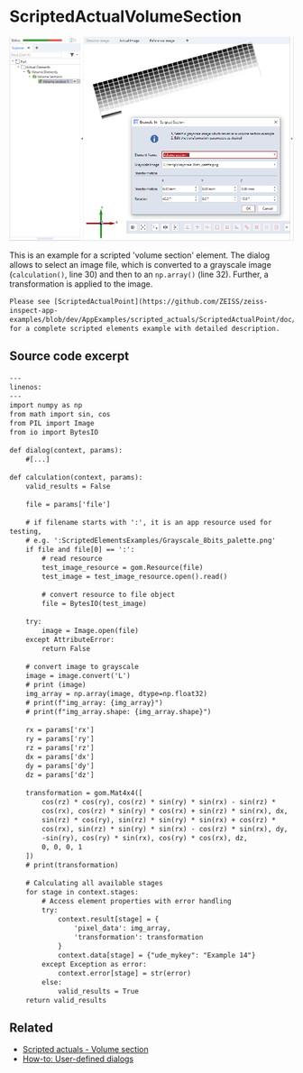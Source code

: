 # ScriptedActualVolumeSection

![Scripted volume section element example](scripted_actual_volume_section.png)

This is an example for a scripted 'volume section' element. The dialog allows to select an image file, which is converted to a grayscale image (`calculation()`, line 30) and then to an `np.array()` (line 32). Further, a transformation is applied to the image.

```{note}
Please see [ScriptedActualPoint](https://github.com/ZEISS/zeiss-inspect-app-examples/blob/dev/AppExamples/scripted_actuals/ScriptedActualPoint/doc/Documentation.md) for a complete scripted elements example with detailed description.
```

## Source code excerpt

```{code-block} python
---
linenos:
---
import numpy as np
from math import sin, cos
from PIL import Image
from io import BytesIO

def dialog(context, params):
    #[...]

def calculation(context, params):
    valid_results = False

    file = params['file']

    # if filename starts with ':', it is an app resource used for testing,
    # e.g. ':ScriptedElementsExamples/Grayscale_8bits_palette.png'
    if file and file[0] == ':':
        # read resource
        test_image_resource = gom.Resource(file)
        test_image = test_image_resource.open().read()

        # convert resource to file object
        file = BytesIO(test_image)

    try:
        image = Image.open(file)
    except AttributeError:
        return False

    # convert image to grayscale
    image = image.convert('L')
    # print (image)
    img_array = np.array(image, dtype=np.float32)
    # print(f"img_array: {img_array}")
    # print(f"img_array.shape: {img_array.shape}")

    rx = params['rx']
    ry = params['ry']
    rz = params['rz']
    dx = params['dx']
    dy = params['dy']
    dz = params['dz']

    transformation = gom.Mat4x4([
        cos(rz) * cos(ry), cos(rz) * sin(ry) * sin(rx) - sin(rz) *
        cos(rx), cos(rz) * sin(ry) * cos(rx) + sin(rz) * sin(rx), dx,
        sin(rz) * cos(ry), sin(rz) * sin(ry) * sin(rx) + cos(rz) *
        cos(rx), sin(rz) * sin(ry) * sin(rx) - cos(rz) * sin(rx), dy,
        -sin(ry), cos(ry) * sin(rx), cos(ry) * cos(rx), dz,
        0, 0, 0, 1
    ])
    # print(transformation)

    # Calculating all available stages
    for stage in context.stages:
        # Access element properties with error handling
        try:
            context.result[stage] = {
                'pixel_data': img_array,
                'transformation': transformation
            }
            context.data[stage] = {"ude_mykey": "Example 14"}
        except Exception as error:
            context.error[stage] = str(error)
        else:
            valid_results = True
    return valid_results
```

## Related

* [Scripted actuals - Volume section](https://zeissiqs.github.io/zeiss-inspect-addon-api/2025/python_api/scripted_elements_api.md#volume-section)
* [How-to: User-defined dialogs](https://zeissiqs.github.io/zeiss-inspect-addon-api/2025/howtos/python_api_introduction/user_defined_dialogs.md)
